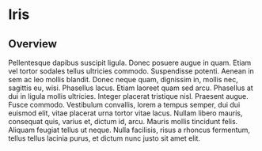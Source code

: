 # Iris

## Overview

Pellentesque dapibus suscipit ligula.  Donec posuere augue in quam.  Etiam vel
tortor sodales tellus ultricies commodo.  Suspendisse potenti.  Aenean in sem ac
leo mollis blandit.  Donec neque quam, dignissim in, mollis nec, sagittis eu,
wisi.  Phasellus lacus.  Etiam laoreet quam sed arcu.  Phasellus at dui in
ligula mollis ultricies.  Integer placerat tristique nisl.  Praesent augue.
Fusce commodo.  Vestibulum convallis, lorem a tempus semper, dui dui euismod
elit, vitae placerat urna tortor vitae lacus.  Nullam libero mauris, consequat
quis, varius et, dictum id, arcu.  Mauris mollis tincidunt felis.  Aliquam
feugiat tellus ut neque.  Nulla facilisis, risus a rhoncus fermentum, tellus
tellus lacinia purus, et dictum nunc justo sit amet elit.

